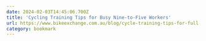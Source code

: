 ```yaml
---
date: 2024-02-03T14:45:06.700Z
title: 'Cycling Training Tips for Busy Nine-to-Five Workers'
url: https://www.bikeexchange.com.au/blog/cycle-training-tips-for-full-time-workers
category: bookmark
---
```

